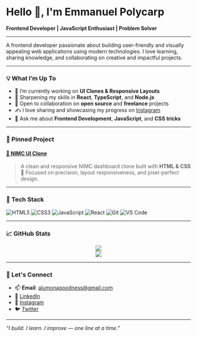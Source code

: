 # Hello 👋, I'm Emmanuel Polycarp

**Frontend Developer | JavaScript Enthusiast | Problem Solver**

---

A frontend developer passionate about building user-friendly and visually appealing web applications using modern technologies. I love learning, sharing knowledge, and collaborating on creative and impactful projects.

---

### 💡 What I’m Up To
- 🔭 I’m currently working on **UI Clones & Responsive Layouts**
- 🌱 Sharpening my skills in **React**, **TypeScript**, and **Node.js**
- 🤝 Open to collaboration on **open source** and **freelance** projects
- ✍️ I love sharing and showcasing my progress on [Instagram](https://instagram.com/kizz.manueli)
- 💬 Ask me about **Frontend Development**, **JavaScript**, and **CSS tricks**

---

### 📌 Pinned Project

#### [🔗 NIMC UI Clone](https://github.com/kizzmanuel/NIMC-project)
> A clean and responsive NIMC dashboard clone built with **HTML & CSS**  
> 🎯 Focused on precision, layout responsiveness, and pixel-perfect design.

---

### 🧰 Tech Stack
![HTML5](https://img.shields.io/badge/HTML5-E34F26?logo=html5&logoColor=white&style=flat-square)
![CSS3](https://img.shields.io/badge/CSS3-1572B6?logo=css3&logoColor=white&style=flat-square)
![JavaScript](https://img.shields.io/badge/JavaScript-F7DF1E?logo=javascript&logoColor=black&style=flat-square)
![React](https://img.shields.io/badge/React-20232A?logo=react&logoColor=61DAFB&style=flat-square)
![Git](https://img.shields.io/badge/Git-F05032?logo=git&logoColor=white&style=flat-square)
![VS Code](https://img.shields.io/badge/VS%20Code-007ACC?logo=visual-studio-code&logoColor=white&style=flat-square)

---

### 📈 GitHub Stats

<p align="center">
  <img src="https://github-readme-stats.vercel.app/api?username=kizzmanuel&show_icons=true&theme=react&hide_title=true" />
  <br/>
  <img src="https://github-readme-streak-stats.herokuapp.com/?user=kizzmanuel&theme=react" />
</p>

---

### 🔗 Let's Connect

- 📫 **Email**: alumonagoodness@gmail.com  
- 💼 [LinkedIn](https://linkedin.com/in/emmanuelpolycarp)  
- 📸 [Instagram](https://instagram.com/kizz.manueli)  
- 🐦 [Twitter](https://twitter.com/Kizzmanuel15)

---

_“I build. I learn. I improve — one line at a time.”_

